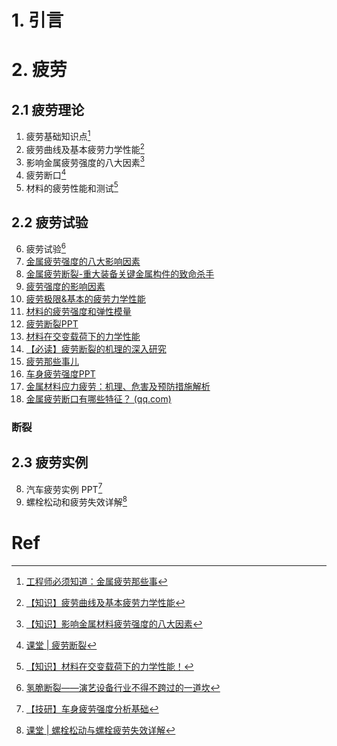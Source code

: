 # 1. 引言 


# 2. 疲劳
## 2.1 疲劳理论 
1. 疲劳基础知识点[^1]
2. 疲劳曲线及基本疲劳力学性能[^2]
3. 影响金属疲劳强度的八大因素[^3]
4. 疲劳断口[^4]
5. 材料的疲劳性能和测试[^5]
## 2.2 疲劳试验 
6. 疲劳试验[^6]
7. [金属疲劳强度的八大影响因素](https://mp.weixin.qq.com/s/WMnrNHEly_dfH1SxuRl7Pw)
8. [金属疲劳断裂-重大装备关键金属构件的致命杀手](https://mp.weixin.qq.com/s/Y42_x1kl6c9mIjxST6dfPA)
9. [疲劳强度的影响因素 ](https://mp.weixin.qq.com/s/xfYfT3YVYHz3_99qcwqqfA)
10. [疲劳极限&基本的疲劳力学性能](https://mp.weixin.qq.com/s/ZiXHIZInilIl6o6pVF46RQ)
11. [材料的疲劳强度和弹性模量](https://mp.weixin.qq.com/s/0m6BJObOyOoe5Cx-5jUi9g)
12. [疲劳断裂PPT](https://mp.weixin.qq.com/s/ASn-934qLp9AX9Wn90_MlQ)
13. [材料在交变载荷下的力学性能](https://mp.weixin.qq.com/s/vK0gTU939jG_p1XEMoF3YQ)
14. [【必读】疲劳断裂的机理的深入研究](https://mp.weixin.qq.com/s/ZF07Pbe5EdWkINUfM_v8iA?poc_token=HDVYcWej5UiP-7L_ttuYgffU2PSHOgfTAocAheYG)
15. [疲劳那些事儿](https://mp.weixin.qq.com/s/tbV46-v2MsaXBxaU_GCJFw)
16. [车身疲劳强度PPT](https://mp.weixin.qq.com/s/K0RTzo6r56MxxvQnKZVg5w)
17. [金属材料应力疲劳：机理、危害及预防措施解析 ](https://mp.weixin.qq.com/s?__biz=MzI4MjM5MjEwMg==&mid=2247483699&idx=1&sn=ed21cc06eff7ae40e96feddb6e8b0a53&scene=19#wechat_redirect)
18. [金属疲劳断口有哪些特征？ (qq.com)](https://mp.weixin.qq.com/s/E4DMRqswFGcCQBuhdD5osQ)
### 断裂
## 2.3 疲劳实例
8. 汽车疲劳实例 PPT[^7]
9. 螺栓松动和疲劳失效详解[^8]
# Ref 

[^1]: [工程师必须知道：金属疲劳那些事](https://mp.weixin.qq.com/s/tbV46-v2MsaXBxaU_GCJFw)

[^2]: [【知识】疲劳曲线及基本疲劳力学性能](https://mp.weixin.qq.com/s/0_ffMvALYv1sbU5KBR-1Tg)
[^3]: [【知识】影响金属材料疲劳强度的八大因素](https://mp.weixin.qq.com/s/T74KxCnYM0TEpxRRSjg8Uw)
[^4]: [课堂 | 疲劳断裂](https://mp.weixin.qq.com/s/V2-1ZnIWlpZaIpCIRJqOjA)
[^5]: [【知识】材料在交变载荷下的力学性能！](https://mp.weixin.qq.com/s/R29EW_LjDkd7oq2UGcbiQQ)
[^6]: [氢脆断裂——演艺设备行业不得不跨过的一道坎](https://mp.weixin.qq.com/s/raxgR7md2ZW7t5p_CfTR4A)

[^7]: [【技研】车身疲劳强度分析基础](https://mp.weixin.qq.com/s/K0RTzo6r56MxxvQnKZVg5w)

[^8]: [课堂 | 螺栓松动与螺栓疲劳失效详解](https://mp.weixin.qq.com/s/-YaZiR8EfIHTyZgf9CsjTQ)


